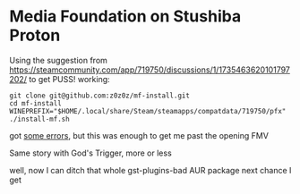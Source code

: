 # Media Foundation on Stushiba Proton

Using the suggestion from https://steamcommunity.com/app/719750/discussions/1/1735463620101797202/ to get PUSS! working:

```
git clone git@github.com:z0z0z/mf-install.git
cd mf-install
WINEPREFIX="$HOME/.local/share/Steam/steamapps/compatdata/719750/pfx" ./install-mf.sh
```

got [some errors](https://github.com/z0z0z/mf-install/issues/25), but this was enough to get me past the opening FMV

Same story with God's Trigger, more or less

well, now I can ditch that whole gst-plugins-bad AUR package next chance I get
